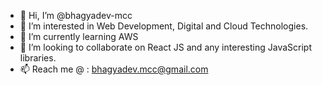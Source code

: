 - 👋 Hi, I’m @bhagyadev-mcc
- 👀 I’m interested in Web Development, Digital and Cloud Technologies.
- 🌱 I’m currently learning AWS
- 💞️ I’m looking to collaborate on React JS and any interesting JavaScript libraries.
- 📫 Reach me @ : bhagyadev.mcc@gmail.com

<!---
bhagyadev-mcc/bhagyadev-mcc is a ✨ special ✨ repository because its `README.md` (this file) appears on your GitHub profile.
You can click the Preview link to take a look at your changes.
--->
